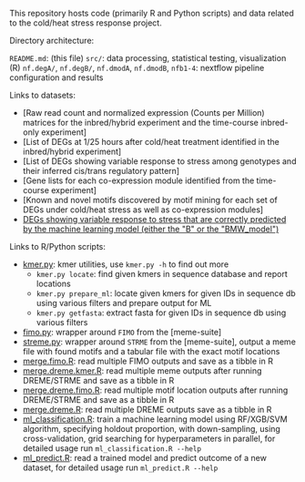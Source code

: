 This repository hosts code (primarily R and Python scripts) and data related to the cold/heat stress response project.

Directory architecture:

`README.md`: (this file)
`src/`: data processing, statistical testing, visualization (R)
`nf.degA/`, `nf.degB/`, `nf.dmodA`, `nf.dmodB`, `nfb1-4`: nextflow pipeline configuration and results

Links to datasets:
- [Raw read count and normalized expression (Counts per Million) matrices for the inbred/hybrid experiment and the time-course inbred-only experiment]
- [List of DEGs at 1/25 hours after cold/heat treatment identified in the inbred/hybrid experiment]
- [List of DEGs showing variable response to stress among genotypes and their inferred cis/trans regulatory pattern]
- [Gene lists for each co-expression module identified from the time-course experiment]
- [Known and novel motifs discovered by motif mining for each set of DEGs under cold/heat stress as well as co-expression modules]
- [DEGs showing variable response to stress that are correctly predicted by the machine learning model (either the "B" or the "BMW_model")](https://s3.msi.umn.edu/zhoup-stress/71_share/08.variable.genes.tsv)

Links to R/Python scripts:
- [kmer.py](https://github.com/orionzhou/nf/blob/master/bin/kmer.py): kmer utilities, use `kmer.py -h` to find out more
  - `kmer.py locate`: find given kmers in sequence database and report locations
  - `kmer.py prepare_ml`: locate given kmers for given IDs in sequence db using various filters and prepare output for ML
  - `kmer.py getfasta`: extract fasta for given IDs in sequence db using various filters
- [fimo.py](https://github.com/orionzhou/nf/blob/master/bin/mmm/fimo.py): wrapper around `FIMO` from the [meme-suite]
- [streme.py](https://github.com/orionzhou/nf/blob/master/bin/mmm/streme.py): wrapper around `STRME` from the [meme-suite], output a meme file with found motifs and a tabular file with the exact motif locations
- [merge.fimo.R](https://github.com/orionzhou/nf/blob/master/bin/mmm/merge.fimo.R): read multiple FIMO outputs and save as a tibble in R
- [merge.dreme.kmer.R](https://github.com/orionzhou/nf/blob/master/bin/mmm/merge.dreme.kmer.R): read multiple meme outputs after running DREME/STRME and save as a tibble in R
- [merge.dreme.fimo.R](https://github.com/orionzhou/nf/blob/master/bin/mmm/merge.dreme.fimo.R): read multiple motif location outputs after running DREME/STRME and save as a tibble in R
- [merge.dreme.R](https://github.com/orionzhou/nf/blob/master/bin/mmm/merge.dreme.R): read multiple DREME outputs save as a tibble in R
- [ml_classification.R](https://github.com/orionzhou/nf/blob/master/bin/mmm/ml_classification.R): train a machine learning model using RF/XGB/SVM algorithm, specifying holdout proportion, with down-sampling, using cross-validation, grid searching for hyperparameters in parallel, for detailed usage run `ml_classification.R --help`
- [ml_predict.R](https://github.com/orionzhou/nf/blob/master/bin/mmm/ml_predict.R): read a trained model and predict outcome of a new dataset, for detailed usage run `ml_predict.R --help`


